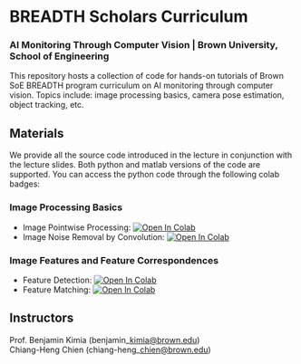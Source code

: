 # BREADTH Scholars Curriculum
### AI Monitoring Through Computer Vision | Brown University, School of Engineering

This repository hosts a collection of code for hands-on tutorials of Brown SoE BREADTH program curriculum on AI monitoring through computer vision. Topics include: image processing basics, camera pose estimation, object tracking, etc.

## Materials
We provide all the source code introduced in the lecture in conjunction with the lecture slides. Both python and matlab versions of the code are supported.  You can access the python code through the following colab badges:
### Image Processing Basics
- Image Pointwise Processing: [![Open In Colab](https://colab.research.google.com/assets/colab-badge.svg)](
https://colab.research.google.com/github/Brown-LEMS/BREADTH_Scholars_Curriculum_Computer_Vision/blob/main/image_processing_basics/python/image_pointwise_processing.ipynb) <br />
- Image Noise Removal by Convolution: [![Open In Colab](https://colab.research.google.com/assets/colab-badge.svg)](
https://colab.research.google.com/github/Brown-LEMS/BREADTH_Scholars_Curriculum_Computer_Vision/blob/main/image_processing_basics/python/image_convolution.ipynb) 

### Image Features and Feature Correspondences
- Feature Detection: [![Open In Colab](https://colab.research.google.com/assets/colab-badge.svg)](
https://colab.research.google.com/github/Brown-LEMS/BREADTH_Scholars_Curriculum_Computer_Vision/blob/main/feature_detection_and_matching/python/feature_detection.ipynb) <br />
- Feature Matching: [![Open In Colab](https://colab.research.google.com/assets/colab-badge.svg)](
https://colab.research.google.com/github/Brown-LEMS/BREADTH_Scholars_Curriculum_Computer_Vision/blob/main/feature_detection_and_matching/python/feature_matching.ipynb)


## Instructors
Prof. Benjamin Kimia (benjamin\_kimia@brown.edu) <br />
Chiang-Heng Chien (chiang-heng\_chien@brown.edu) <br />
